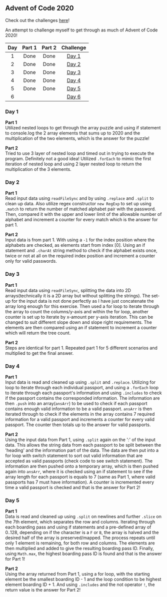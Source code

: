 ## Advent of Code 2020

Check out the challenges [here](https://adventofcode.com/2020/about)!

An attempt to challenge myself to get through as much of Advent of Code 2020!

|Day|Part 1|Part 2|Challenge|
|:-:|:----:|:----:|:-------:|
| 1 | Done | Done |[Day 1](https://adventofcode.com/2020/day/1)|
| 2 | Done | Done |[Day 2](https://adventofcode.com/2020/day/2)| 
| 3 | Done | Done |[Day 3](https://adventofcode.com/2020/day/3)|
| 4 | Done | Done |[Day 4](https://adventofcode.com/2020/day/4)|
| 5 | Done | Done |[Day 5](https://adventofcode.com/2020/day/5)|
| 6 |  |  |[Day 6](https://adventofcode.com/2020/day/6)|

### **Day 1**

**Part 1** <br>
Utilized nested loops to get through the array puzzle and using if statement to console.log the 2 array elements that sums up to 2020 and the multiplication of the two elements, which is the answer for the puzzle! <br>

**Part 2** <br>
Tried to use 3 layer of nested loop and timed out in trying to execute the program. Definitely not a good idea! Utilized `.forEach` to mimic the first iteration of nested loop and using 2 layer nested loop to return the multiplication of the 3 elements. <br>

### **Day 2**

**Part 1** <br>
Read input data using `readFileSync` and by using `.replace` and `.split` to clean up data. Also utilize regex constructor `new RegExp` to set up using `.match` to return the number of matched alphabet pair with the password. Then, compared it with the upper and lower limit of the allowable number of alphabet and increment a counter for every match which is the answer for part 1. <br>

**Part 2** <br>
Input data is from part 1. With using a `-1` for the index position where the alphabets are checked, as elements start from index [0]. Using an if statement and `.charAt` string method to check if the alphabet exists once, twice or not at all on the required index position and increment a counter only for valid passwords. <br>

### **Day 3**

**Part 1** <br>
Read input data using `readFileSync`, splitting the data into 2D arrays(technically it is a 2D array but without splitting the strings). The set-up for the input data is not done perfectly as I have just concatenate the array long enough for this exercise. Then used a for loop to iterate through the array to count the columns/y-axis and within the for loop, another counter is set up to iterate by x-amount per y-axis iteration. This can be changed to suit different slope down and slope right requirements. The elements are then compared using an if statement to increment a counter which will return the tree count. <br>

**Part 2** <br>
Steps are identical for part 1. Repeated part 1 for 5 different scenarios and multiplied to get the final answer. <br>

### **Day 4**

**Part 1** <br>
Input data is read and cleaned up using `.split` and `.replace`. Utilizing for loop to iterate through each individual passport, and using a `.forEach` loop to iterate through each passport's information and using `.includes` to check if the passport contains the corresponded information. The information are then `.push` into an array(`ansArr`) to be used to check if each passport contains enough valid information to be a valid passport. `ansArr` is then iterated through to check if the elements in the array contains 7 required information for a valid passport and increments a counter for every valid passport. The counter then totals up to the answer for valid passports. <br>

**Part 2** <br>
Using the input data from Part 1, using `.split` again on the ':' of the input data. This allows the string data from each passport to be split between the 'heading' and the information part of the data. The data are then put into a for loop with switch statement to sort out valid information that are accepted as valid passports (check code to see switch statement). The information are then pushed onto a temporary array, which is then pushed again into `ansArr`, where it is checked using an if statement to see if the array length for each passport is equals to  7 (same as Part 1, where valid passports has 7 must have information). A counter is incremented every time a valid passport is checked and that is the answer for Part 2! <br>

### **Day 5**

**Part 1** <br>
Data is read and cleaned up using `.split` on newlines and further `.slice` on the 7th element, which separates the row and columns. Iterating through each boarding pass and using if statements and a pre-defined array of 0..128, depending on if the character is a `F` or `B`, the array is halved and the desired half of the array is preserved/mapped. The process repeats until only 1 element is remaining, for both row and columns. The elements are then multiplied and added to give the resulting boarding pass ID. Finally, using `Math.max`, the highest boarding pass ID is found and that is the answer for Part 1! <br>

**Part 2** <br>
Using the array returned from Part 1, using a for loop, with the starting element be the smallest boarding ID - 1 and the loop condition to be highest element boarding ID + 1. And using `.includes` and the not operator `!`, the return value is the answer for Part 2!